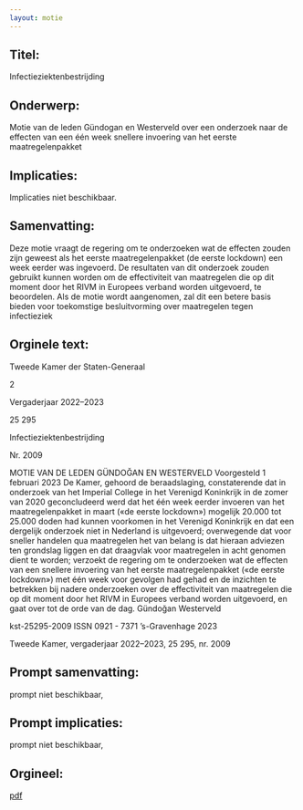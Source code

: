```yaml
---
layout: motie
---
```

## Titel:
Infectieziektenbestrijding
## Onderwerp:
Motie van de leden Gündogan en Westerveld over een onderzoek naar de effecten van een één week snellere invoering van het eerste maatregelenpakket
## Implicaties:
Implicaties niet beschikbaar.
## Samenvatting:

Deze motie vraagt de regering om te onderzoeken wat de effecten zouden zijn geweest als het eerste maatregelenpakket (de eerste lockdown) een week eerder was ingevoerd. De resultaten van dit onderzoek zouden gebruikt kunnen worden om de effectiviteit van maatregelen die op dit moment door het RIVM in Europees verband worden uitgevoerd, te beoordelen. Als de motie wordt aangenomen, zal dit een betere basis bieden voor toekomstige besluitvorming over maatregelen tegen infectieziek
## Orginele text:


Tweede Kamer der Staten-Generaal

2

Vergaderjaar 2022–2023

25 295

Infectieziektenbestrijding

Nr. 2009

MOTIE VAN DE LEDEN GÜNDOĞAN EN WESTERVELD
Voorgesteld 1 februari 2023
De Kamer,
gehoord de beraadslaging,
constaterende dat in onderzoek van het Imperial College in het Verenigd
Koninkrijk in de zomer van 2020 geconcludeerd werd dat het één week
eerder invoeren van het maatregelenpakket in maart («de eerste
lockdown») mogelijk 20.000 tot 25.000 doden had kunnen voorkomen in
het Verenigd Koninkrijk en dat een dergelijk onderzoek niet in Nederland
is uitgevoerd;
overwegende dat voor sneller handelen qua maatregelen het van belang
is dat hieraan adviezen ten grondslag liggen en dat draagvlak voor
maatregelen in acht genomen dient te worden;
verzoekt de regering om te onderzoeken wat de effecten van een snellere
invoering van het eerste maatregelenpakket («de eerste lockdown») met
één week voor gevolgen had gehad en de inzichten te betrekken bij
nadere onderzoeken over de effectiviteit van maatregelen die op dit
moment door het RIVM in Europees verband worden uitgevoerd,
en gaat over tot de orde van de dag.
Gündoğan
Westerveld

kst-25295-2009
ISSN 0921 - 7371
’s-Gravenhage 2023

Tweede Kamer, vergaderjaar 2022–2023, 25 295, nr. 2009


## Prompt samenvatting:
prompt niet beschikbaar,

## Prompt implicaties:
prompt niet beschikbaar,
## Orgineel:
[pdf](https://gegevensmagazijn.tweedekamer.nl/OData/v4/2.0/Document(1c133eca-316e-4f93-b5ec-ffecfb7b31e0)/resource)
